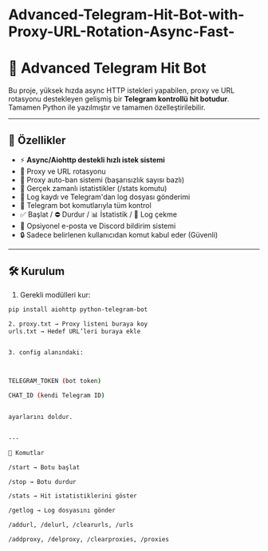 # Advanced-Telegram-Hit-Bot-with-Proxy-URL-Rotation-Async-Fast-

# 🚀 Advanced Telegram Hit Bot

Bu proje, yüksek hızda async HTTP istekleri yapabilen, proxy ve URL rotasyonu destekleyen gelişmiş bir **Telegram kontrollü hit botudur**. Tamamen Python ile yazılmıştır ve tamamen özelleştirilebilir.

---

## 🧠 Özellikler

- ⚡ **Async/Aiohttp destekli hızlı istek sistemi**
- 🔁 Proxy ve URL rotasyonu
- 🧹 Proxy auto-ban sistemi (başarısızlık sayısı bazlı)
- 🧮 Gerçek zamanlı istatistikler (/stats komutu)
- 🧾 Log kaydı ve Telegram'dan log dosyası gönderimi
- 💬 Telegram bot komutlarıyla tüm kontrol
- ✅ Başlat / ⛔ Durdur / 📊 İstatistik / 📁 Log çekme
- 📨 Opsiyonel e-posta ve Discord bildirim sistemi
- 🔒 Sadece belirlenen kullanıcıdan komut kabul eder (Güvenli)

---

## 🛠️ Kurulum

1. Gerekli modülleri kur:
```bash
pip install aiohttp python-telegram-bot

2. proxy.txt → Proxy listeni buraya koy
urls.txt → Hedef URL’leri buraya ekle


3. config alanındaki:



TELEGRAM_TOKEN (bot token)

CHAT_ID (kendi Telegram ID)


ayarlarını doldur.


---

🚦 Komutlar

/start → Botu başlat

/stop → Botu durdur

/stats → Hit istatistiklerini göster

/getlog → Log dosyasını gönder

/addurl, /delurl, /clearurls, /urls

/addproxy, /delproxy, /clearproxies, /proxies


